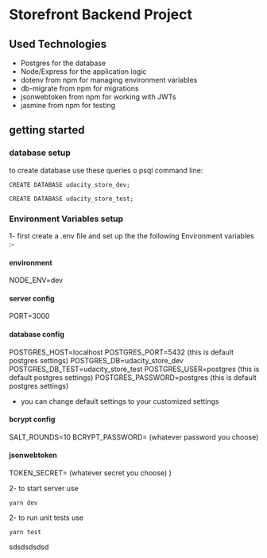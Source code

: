 # Storefront Backend Project

## Used Technologies

- Postgres for the database
- Node/Express for the application logic
- dotenv from npm for managing environment variables
- db-migrate from npm for migrations
- jsonwebtoken from npm for working with JWTs
- jasmine from npm for testing

## getting started

### database setup

to create database use these queries o psql command line:

```
CREATE DATABASE udacity_store_dev;
```

```
CREATE DATABASE udacity_store_test;
```

### Environment Variables setup

1- first create a .env file and set up the the following Environment variables :-

#### environment

NODE_ENV=dev

#### server config

PORT=3000

#### database config

POSTGRES_HOST=localhost
POSTGRES_PORT=5432 (this is default postgres settings)
POSTGRES_DB=udacity_store_dev
POSTGRES_DB_TEST=udacity_store_test
POSTGRES_USER=postgres (this is default postgres settings)
POSTGRES_PASSWORD=postgres (this is default postgres settings)

- you can change default settings to your customized settings

#### bcrypt config

SALT_ROUNDS=10
BCRYPT_PASSWORD= (whatever password you choose)

#### jsonwebtoken

TOKEN_SECRET= (whatever secret you choose) )

2- to start server use

```
yarn dev
```

2- to run unit tests use

```
yarn test
```
sdsdsdsdsd